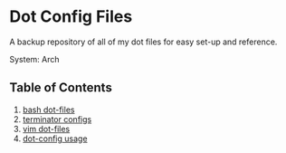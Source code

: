 Dot Config Files
================
A backup repository of all of my dot files for easy set-up and reference.

System: Arch

## <a name='toc'>Table of Contents</a>
  1. [bash dot-files](https://github.com/routingsparks/dot-files/tree/master/bash)
  2. [terminator configs](https://github.com/routingsparks/dot-files/tree/master/terminator)
  2. [vim dot-files](https://github.com/routingsparks/dot-files/tree/master/vim)
  3. [dot-config usage](#usage)
